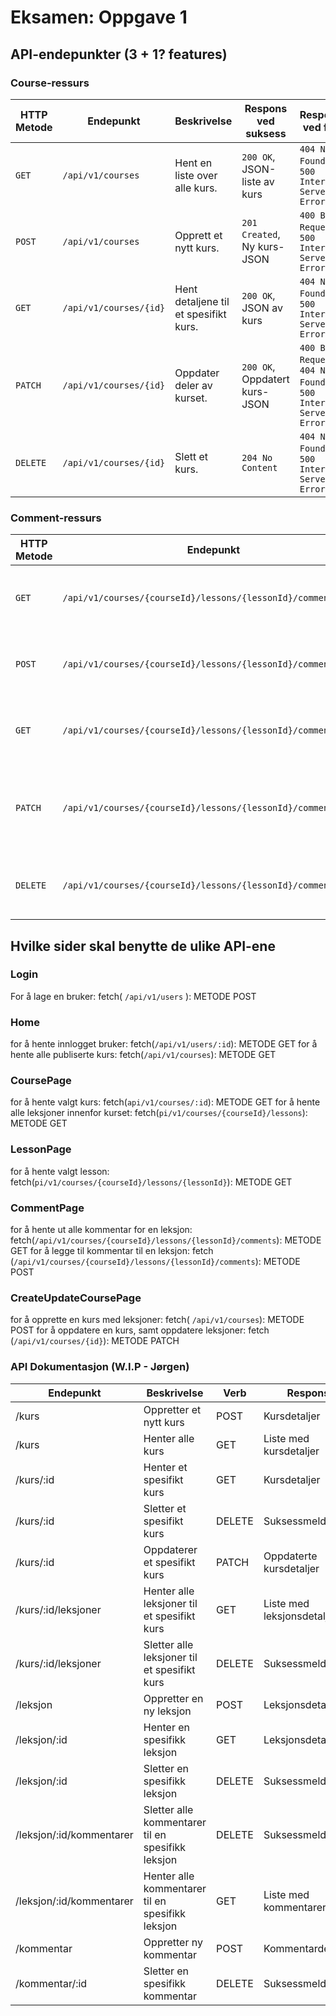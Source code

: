 # Eksamen: Oppgave 1
## API-endepunkter (3 + 1? features)

### Course-ressurs

| HTTP Metode | Endepunkt               | Beskrivelse                                   | Respons ved suksess                | Respons ved feil                      |
|-------------|--------------------------|-----------------------------------------------|------------------------------------|---------------------------------------|
| `GET`       | `/api/v1/courses`        | Hent en liste over alle kurs.                 | `200 OK`, JSON-liste av kurs       | `404 Not Found`, `500 Internal Server Error` |
| `POST`      | `/api/v1/courses`        | Opprett et nytt kurs.                         | `201 Created`, Ny kurs-JSON        | `400 Bad Request`, `500 Internal Server Error` |
| `GET`       | `/api/v1/courses/{id}`   | Hent detaljene til et spesifikt kurs.         | `200 OK`, JSON av kurs             | `404 Not Found`, `500 Internal Server Error` |
| `PATCH`     | `/api/v1/courses/{id}`   | Oppdater deler av kurset.                     | `200 OK`, Oppdatert kurs-JSON      | `400 Bad Request`, `404 Not Found`, `500 Internal Server Error` |
| `DELETE`    | `/api/v1/courses/{id}`   | Slett et kurs.                                | `204 No Content`                   | `404 Not Found`, `500 Internal Server Error` |


### Comment-ressurs

| HTTP Metode | Endepunkt                                                | Beskrivelse                                   | Respons ved suksess                | Respons ved feil                      |
|-------------|-----------------------------------------------------------|-----------------------------------------------|------------------------------------|---------------------------------------|
| `GET`       | `/api/v1/courses/{courseId}/lessons/{lessonId}/comments`  | Hent alle kommentarer på en leksjon.          | `200 OK`, JSON-liste av kommentarer| `404 Not Found`, `500 Internal Server Error` |
| `POST`      | `/api/v1/courses/{courseId}/lessons/{lessonId}/comments`  | Legg til en kommentar til en leksjon.         | `201 Created`, Ny kommentar-JSON   | `400 Bad Request`, `500 Internal Server Error` |
| `GET`       | `/api/v1/courses/{courseId}/lessons/{lessonId}/comments/{id}` | Hent en spesifikk kommentar.             | `200 OK`, JSON av kommentar        | `404 Not Found`, `500 Internal Server Error` |
| `PATCH`     | `/api/v1/courses/{courseId}/lessons/{lessonId}/comments/{id}` | Oppdater deler av kommentaren.           | `200 OK`, Oppdatert kommentar-JSON | `400 Bad Request`, `404 Not Found`, `500 Internal Server Error` |
| `DELETE`    | `/api/v1/courses/{courseId}/lessons/{lessonId}/comments/{id}` | Slett en kommentar.                       | `204 No Content`                   | `404 Not Found`, `500 Internal Server Error` |


## Hvilke sider skal benytte de ulike API-ene

### Login
For å lage en bruker: fetch( `/api/v1/users` ): METODE POST

### Home 
for å hente innlogget bruker: fetch(`/api/v1/users/:id`): METODE GET 
for å hente alle publiserte kurs: fetch(`/api/v1/courses`): METODE GET 

### CoursePage 
for å hente valgt kurs: fetch(`api/v1/courses/:id`): METODE GET 
for å hente alle leksjoner innenfor kurset: fetch(`pi/v1/courses/{courseId}/lessons`): METODE GET 

### LessonPage 
for å hente valgt lesson: fetch(`pi/v1/courses/{courseId}/lessons/{lessonId}`): METODE GET 

### CommentPage
for å hente ut alle kommentar for en leksjon: fetch(`/api/v1/courses/{courseId}/lessons/{lessonId}/comments`): METODE GET
for å legge til kommentar til en leksjon: fetch (`/api/v1/courses/{courseId}/lessons/{lessonId}/comments`): METODE POST

### CreateUpdateCoursePage
for å opprette en kurs med leksjoner: fetch( `/api/v1/courses`): METODE POST
for å oppdatere en kurs, samt oppdatere leksjoner: fetch (`/api/v1/courses/{id}`): METODE PATCH


### API Dokumentasjon (W.I.P - Jørgen)
| Endepunkt | Beskrivelse | Verb | Respons | Statuskode |  Returdata | URL |
|--|--|--|--|--|--|--|
| /kurs | Oppretter et nytt kurs | POST | Kursdetaljer | 201, 400, 500 |
| /kurs | Henter alle kurs | GET | Liste med kursdetaljer | 200, 400, 404, 500 | 
| /kurs/:id | Henter et spesifikt kurs | GET | Kursdetaljer | 200, 400, 404, 500 |
| /kurs/:id | Sletter et spesifikt kurs | DELETE | Suksessmelding| 204, 400, 404, 500 |
| /kurs/:id | Oppdaterer et spesifikt kurs| PATCH | Oppdaterte kursdetaljer | 200, 400, 404, 500 | 
| /kurs/:id/leksjoner | Henter alle leksjoner til et spesifikt kurs| GET | Liste med leksjonsdetaljer | 200, 400, 404, 500 | 
| /kurs/:id/leksjoner |  Sletter alle leksjoner til et spesifikt kurs | DELETE | Suksessmelding | 204, 400, 404, 500 | 
| /leksjon | Oppretter en ny leksjon | POST | Leksjonsdetaljer| 201, 400, 404, 500
| /leksjon/:id | Henter en spesifikk leksjon | GET | Leksjonsdetaljer | 200, 400, 404, 500 | 
| /leksjon/:id | Sletter en spesifikk leksjon | DELETE | Suksessmelding | 204, 400, 404, 500 | 
| /leksjon/:id/kommentarer | Sletter alle kommentarer til en spesifikk leksjon | DELETE | Suksessmelding | 204, 400, 404, 500 | 
| /leksjon/:id/kommentarer | Henter alle kommentarer til en spesifikk leksjon | GET | Liste med kommentarer | 200, 400, 404, 500 | 
| /kommentar | Oppretter ny kommentar | POST | Kommentardetaljer | 201, 400, 404, 500
| /kommentar/:id | Sletter en spesifikk kommentar | DELETE | Suksessmelding | 204, 400, 404, 500
